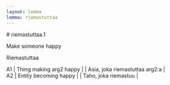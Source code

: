 ```yaml
---
layout: lemma
lemma: riemastuttaa
---
```


<div class="sense">
# <span class="sensename">riemastuttaa.1</span>

<span class="description">Make someone happy</span>

<span class="description">Riemastuttaa</span>

A1 | Thing making arg2 happy |   | Asia, joka riemastuttaa arg2:a |  
A2 | Entity becoming happy |   | Taho, joka riemastuu |  

</div>

